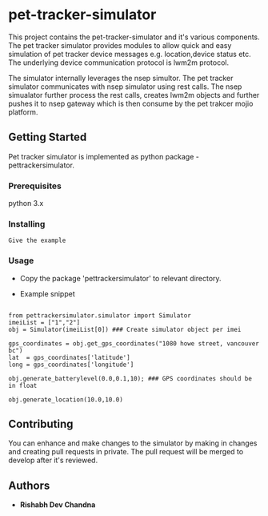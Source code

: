 # pet-tracker-simulator

This project contains the pet-tracker-simulator and it's various components. The pet tracker simulator provides modules to allow quick and easy simulation of pet tracker device messages e.g. location,device status etc. The underlying device communication protocol is lwm2m protocol.

The simulator internally leverages the nsep simultor. The pet tracker simulator communicates with nsep simulator using rest calls. The nsep simualator further process the rest calls, creates lwm2m objects and further pushes it to nsep gateway which is then consume by the pet trakcer mojio platform.

## Getting Started

Pet tracker simulator is implemented as python package - pettrackersimulator.

### Prerequisites

python 3.x

### Installing


```
Give the example
```


### Usage

- Copy the package 'pettrackersimulator' to relevant directory.

- Example snippet 

```

from pettrackersimulator.simulator import Simulator
imeiList = ["1","2"] 
obj = Simulator(imeiList[0]) ### Create simulator object per imei

gps_coordinates = obj.get_gps_coordinates("1080 howe street, vancouver bc")
lat  = gps_coordinates['latitude']
long = gps_coordinates['longitude']

obj.generate_batterylevel(0.0,0.1,10); ### GPS coordinates should be in float

obj.generate_location(10.0,10.0)

```


## Contributing

You can enhance and make changes to the simulator by making in changes and creating pull requests in private. The pull request will be merged to develop after it's reviewed.

## Authors

* **Rishabh Dev Chandna** 

